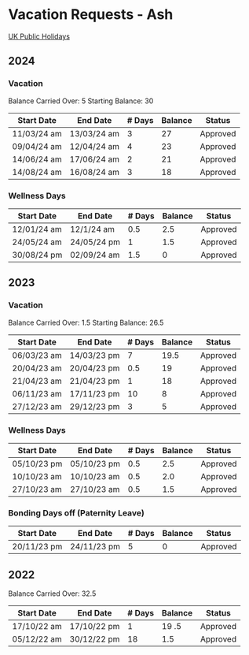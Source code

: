 # Vacation Requests - Ash

[UK Public Holidays](https://uk-public-holidays.com/2022-uk-holidays/)
## 2024

### Vacation
Balance Carried Over: 5
Starting Balance: 30

|Start Date   | End Date     | # Days | Balance | Status |
|-------------|--------------|--------|---------|--------|
|11/03/24 am  | 13/03/24 am  |   3    | 27      |Approved|
|09/04/24 am  | 12/04/24 am  |   4    | 23      |Approved|
|14/06/24 am  | 17/06/24 am  |   2    | 21      |Approved|
|14/08/24 am  | 16/08/24 am  |   3    | 18      |Approved|


### Wellness Days
|Start Date   | End Date     | # Days | Balance | Status |
|-------------|--------------|--------|---------|--------|
|12/01/24 am  | 12/1/24 am   |   0.5  | 2.5     |Approved|
|24/05/24 am  | 24/05/24 pm  |   1    | 1.5     |Approved|
|30/08/24 pm  | 02/09/24 am  |   1.5  | 0       |Approved|

## 2023

### Vacation
Balance Carried Over: 1.5
Starting Balance: 26.5

|Start Date   | End Date     | # Days | Balance | Status |
|-------------|--------------|--------|---------|--------|
|06/03/23 am  | 14/03/23 pm  |     7  | 19.5    |Approved|
|20/04/23 am  | 20/04/23 pm  |     0.5| 19      |Approved|
|21/04/23 am  | 21/04/23 pm  |     1  | 18      |Approved|
|06/11/23 am  | 17/11/23 pm  |     10 | 8       |Approved|
|27/12/23 am  | 29/12/23 pm  |     3  | 5       |Approved|

### Wellness Days
|Start Date   | End Date     | # Days | Balance | Status |
|-------------|--------------|--------|---------|--------|
|05/10/23 pm  | 05/10/23 pm  |   0.5  | 2.5     |Approved|
|10/10/23 am  | 10/10/23 am  |   0.5  | 2.0     |Approved|
|27/10/23 am  | 27/10/23 am  |   0.5  | 1.5     |Approved|

### Bonding Days off (Paternity Leave)
|Start Date   | End Date     | # Days | Balance | Status |
|-------------|--------------|--------|---------|--------|
|20/11/23 pm  | 24/11/23 pm  |   5    | 0       |Approved|


## 2022

Balance Carried Over: 32.5

|Start Date   | End Date     | # Days | Balance | Status |
|-------------|--------------|--------|---------|--------|
|17/10/22 am  | 17/10/22 pm  | 1      | 19 .5   |Approved|
|05/12/22 am  | 30/12/22 pm  | 18     | 1.5     |Approved|
